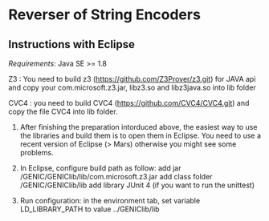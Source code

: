 # Reverser of String Encoders
Instructions with Eclipse
----------------
*Requirements*: Java SE >= 1.8

Z3 : You need to build z3 (https://github.com/Z3Prover/z3.git) for JAVA api and copy your com.microsoft.z3.jar, libz3.so and libz3java.so into lib folder

CVC4 : you need to build CVC4  (https://github.com/CVC4/CVC4.git) and copy the file CVC4 into lib folder.

1. After finishing the preparation intorduced above, the easiest way to use the libraries and build them is to open them in Eclipse. You need to use a recent version of Eclipse (> Mars) otherwise you might see some problems.

2. In Eclipse, configure build path as follow: 
    add jar /GENIC/GENIClib/lib/com.microsoft.z3.jar
    add class folder /GENIC/GENIClib/lib
    add library JUnit 4 (if you want to run the unittest)

3. Run configuration: in the environment tab, set variable LD_LIBRARY_PATH to value ../GENIClib/lib
